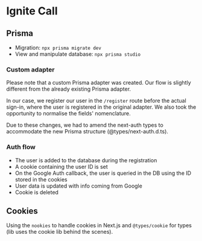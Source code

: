 # Ignite Call

## Prisma

- Migration: `npx prisma migrate dev`
- View and manipulate database: `npx prisma studio`

### Custom adapter

Please note that a custom Prisma adapter was created. Our flow is slightly different from the already existing Prisma adapter.

In our case, we register our user in the `/register` route before the actual sign-in, where the user is registered in the original adapter.
We also took the opportunity to normalise the fields' nomenclature.

Due to these changes, we had to amend the next-auth types to accommodate the new Prisma structure (@types/next-auth.d.ts).

### Auth flow

- The user is added to the database during the registration
- A cookie containing the user ID is set
- On the Google Auth callback, the user is queried in the DB using the ID stored in the cookies
- User data is updated with info coming from Google
- Cookie is deleted

## Cookies

Using the `nookies` to handle cookies in Next.js and `@types/cookie` for types (lib uses the cookie lib behind the scenes).